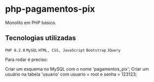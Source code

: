 # php-pagamentos-pix

Monolito em PHP básico.

## Tecnologias utilizadas

`PHP 8.2.8`
`MySQL`
`HTML, CSS, JavaScript`
`Bootstrap`
`JQuery`

Para rodar é preciso:

Criar um esquema no MySQL com o nome 'pagamentos_pix';
Criar um usuário na tabela 'usuario' com usuario = root e senha = 123123;
